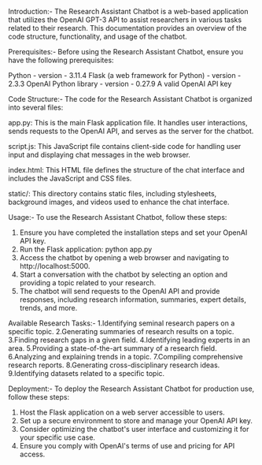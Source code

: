 Introduction:-
The Research Assistant Chatbot is a web-based application that utilizes the OpenAI GPT-3 API to assist researchers in various tasks related to their research. This documentation provides an overview of the code structure, functionality, and usage of the chatbot.

Prerequisites:-
Before using the Research Assistant Chatbot, ensure you have the following prerequisites:

Python - version - 3.11.4 
Flask (a web framework for Python) - version - 2.3.3
OpenAI Python library - version - 0.27.9
A valid OpenAI API key

Code Structure:-
The code for the Research Assistant Chatbot is organized into several files:

app.py: This is the main Flask application file. It handles user interactions, sends requests to the OpenAI API, and serves as the server for the chatbot.

script.js: This JavaScript file contains client-side code for handling user input and displaying chat messages in the web browser.

index.html: This HTML file defines the structure of the chat interface and includes the JavaScript and CSS files.

static/: This directory contains static files, including stylesheets, background images, and videos used to enhance the chat interface.

Usage:-
To use the Research Assistant Chatbot, follow these steps:
1. Ensure you have completed the installation steps and set your OpenAI API key.
2. Run the Flask application: python app.py
3. Access the chatbot by opening a web browser and navigating to http://localhost:5000.
4. Start a conversation with the chatbot by selecting an option and providing a topic related to your research.
5. The chatbot will send requests to the OpenAI API and provide responses, including research information, summaries, expert details, trends, and more.

Available Research Tasks:-
1.Identifying seminal research papers on a specific topic.
2.Generating summaries of research results on a topic.
3.Finding research gaps in a given field.
4.Identifying leading experts in an area.
5.Providing a state-of-the-art summary of a research field.
6.Analyzing and explaining trends in a topic.
7.Compiling comprehensive research reports.
8.Generating cross-disciplinary research ideas.
9.Identifying datasets related to a specific topic.

Deployment:-
To deploy the Research Assistant Chatbot for production use, follow these steps:
1. Host the Flask application on a web server accessible to users.
2. Set up a secure environment to store and manage your OpenAI API key.
3. Consider optimizing the chatbot's user interface and customizing it for your specific use case.
4. Ensure you comply with OpenAI's terms of use and pricing for API access.

